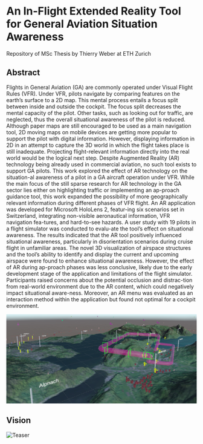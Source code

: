 # An In-Flight Extended Reality Tool for General Aviation Situation Awareness
Repository of MSc Thesis by Thierry Weber at ETH Zurich
## Abstract
Flights in General Aviation (GA) are commonly operated under Visual Flight Rules (VFR). Under VFR, pilots navigate by comparing features on the earth’s surface to a 2D map. This mental process entails a focus split between inside and outside the cockpit. The focus split decreases the mental capacity of the pilot. Other tasks, such as looking out for traffic, are neglected, thus the overall situational awareness of the pilot is reduced. Although paper maps are still encouraged to be used as a main navigation tool, 2D moving maps on mobile devices are getting more popular to support the pilot with digital information. However, displaying information in 2D in an attempt to capture the 3D world in which the flight takes place is still inadequate. Projecting flight-relevant information directly into the real world would be the logical next step. Despite Augmented Reality (AR) technology being already used in commercial aviation, no such tool exists to support GA pilots. This work explored the effect of AR technology on the situation-al awareness of a pilot in a GA aircraft operation under VFR. While the main focus of the still sparse research for AR technology in the GA sector lies either on highlighting traffic or implementing an ap-proach guidance tool, this work expanded the possibility of more geographically relevant information during different phases of VFR flight. An AR application was developed for Microsoft HoloLens 2, featur-ing six scenarios set in Switzerland, integrating non-visible aeronautical information, VFR navigation fea-tures, and hard-to-see hazards. A user study with 19 pilots in a flight simulator was conducted to evalu-ate the tool’s effect on situational awareness. The results indicated that the AR tool positively influenced situational awareness, particularly in disorientation scenarios during cruise flight in unfamiliar areas. The novel 3D visualization of airspace structures and the tool’s ability to identify and display the current and upcoming airspace were found to enhance situational awareness. However, the effect of AR during ap-proach phases was less conclusive, likely due to the early development stage of the application and limitations of the flight simulator. Participants raised concerns about the potential occlusion and distrac-tion from real-world environment due to the AR content, which could negatively impact situational aware-ness. Moreover, an AR menu was evaluated as an interaction method within the application but found not optimal for a cockpit environment. 

![Teaser](Figures/Town_name_Screenshot.png)
## Vision
![Teaser](Figures/Unbekanntes_Projekt.png)
